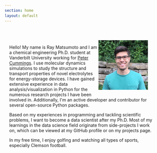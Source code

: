 ```yaml
---
section: home
layout: default
---
```


<div style="max-width:800px;margin-left:auto;margin-right:auto;padding-top:40px;padding-bottom:20px;padding-left:15px;padding-right:15px">

  <!--<img style="float: right; margin: 0px 15px 15px 0px;" src="/images/website-image.png" width="160" height="160" />-->

  <img style="float: right; margin: 0px 25px 20px 0px;" src="/images/ray.jpeg" width="160" height="160" />

   <p>Hello! My name is Ray Matsumoto and I am a 
   chemical engineering Ph.D. student at Vanderbilt
   University working for  <a href="http://huggins.vuse.vanderbilt.edu/ptc/"
   onclick="trackOutboundLink('http://huggins.vuse.vanderbilt.edu/ptc/');">Peter Cummings</a>.  I use molecular dynamics simulations to
   study the structure and transport properties of novel electrolytes
   for energy-storage devices.
   I have gained extensive experience in data 
   analysis/visualization in Python for the numerous research projects 
   I have 
   been involved in.  Additionally, I'm an active developer and 
   contributor for several open-source Python packages.</p>

   <p>Based on my experiences in programming and tackling scientific
   problems, I want to become a data scientist after my Ph.D.
   Most of my learnings in the data science field originate from
   side-projects I work on, which can be viewed at my GitHub profile
   or on my projects page.
   </p>

   <p>In my free time, I enjoy golfing and watching all types of
   sports, especially Clemson 
   football. <br style="clear: both;" /></p>

</div>
